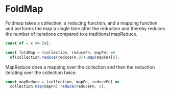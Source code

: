 # FoldMap

Foldmap takes a collection, a reducing function, and a mapping function and performs the map a single time after the reduction and thereby reduces the number of iterations compared to a traditional mapReduce.  

```js
const of = x => [x];

const foldMap = (collection, reduceFn, mapFn) =>
  of(collection.reduce(reduceFn,0)).map(mapFn)[0];
```

MapReduce does a mapping over the collection and then the reduction iterating over the collection twice.
```js
const mapReduce = (collection, mapFn, reduceFn) =>
  collection.map(mapFn).reduce(reduceFn, 0);
```